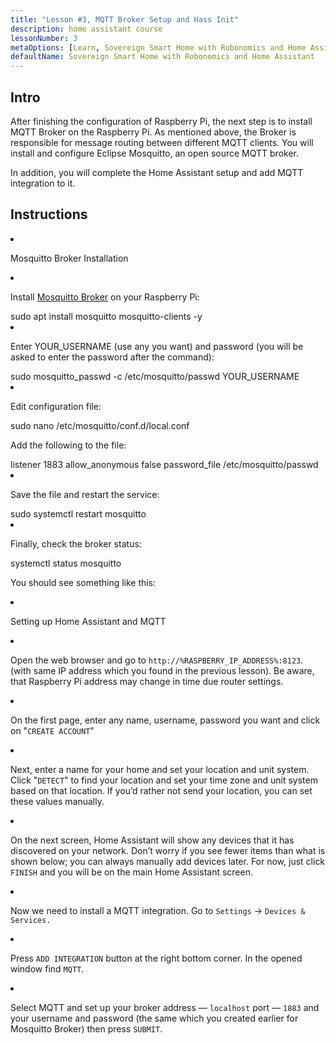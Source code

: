 ```yaml
---
title: "Lesson #3, MQTT Broker Setup and Hass Init"
description: home assistant course
lessonNumber: 3
metaOptions: [Learn, Sovereign Smart Home with Robonomics and Home Assistant]
defaultName: Sovereign Smart Home with Robonomics and Home Assistant
---
```


## Intro

After finishing the configuration of Raspberry Pi, the next step is to install MQTT Broker on the Raspberry Pi. As mentioned above, the Broker is responsible for message routing between different MQTT clients. You will install and configure Eclipse Mosquitto, an open source MQTT broker.

<LessonImages src="smart-house-course/lesson-3-1.jpg" alt="scheme" imageClasses="mb"/>

In addition, you will complete the Home Assistant setup and add MQTT integration to it.

## Instructions

<List type="numbers">

<li>


Mosquitto Broker Installation

<List>
<li>

Install [Mosquitto Broker](https://mosquitto.org/) on your Raspberry Pi:


<LessonCodeWrapper language="bash" noLines>
sudo apt install mosquitto mosquitto-clients -y
</LessonCodeWrapper>
</li>

<li>

Enter YOUR_USERNAME (use any you want) and password (you will be asked to enter the password after the command):

<LessonCodeWrapper language="bash" noLines codeClass="big-code">
sudo mosquitto_passwd -c /etc/mosquitto/passwd YOUR_USERNAME
</LessonCodeWrapper>

</li>

<li>

Edit configuration file:

<LessonCodeWrapper language="bash" noLines>
sudo nano /etc/mosquitto/conf.d/local.conf
</LessonCodeWrapper>

Add the following to the file:

<LessonCodeWrapper language="bash">
listener 1883
allow_anonymous false
password_file /etc/mosquitto/passwd
</LessonCodeWrapper>
</li>

<li>

Save the file  and restart the service:

<LessonCodeWrapper language="bash" noLines>
sudo systemctl restart mosquitto
</LessonCodeWrapper>
</li>

<li>

Finally, check the broker status:

<LessonCodeWrapper language="bash" noLines>
systemctl status mosquitto
</LessonCodeWrapper>

You should see something like this:

<LessonImages src="smart-house-course/lesson-3-2.jpg" alt="code"/>
</li>
</List>
</li>

<li>

Setting up Home Assistant and MQTT

<List>

<li>

Open the web browser and go to <code>http://%RASPBERRY_IP_ADDRESS%:8123</code>. (with same IP address which you found in the previous lesson). Be aware, that Raspberry Pi address may change in time due router settings. 

<LessonVideo controls :videos="[{src: 'https://crustipfs.info/ipfs/QmYd1Mh2VHVyF3WgvFsN3NFkozXscnCVmEV2YG86UKtK3C', type:'mp4'}]" />

</li>

<li>

On the first page, enter any name, username, password you want and click on  "<code>CREATE ACCOUNT</code>"
</li>

<li>

Next, enter a name for your home and set your location and unit system. Click "<code>DETECT</code>" to find your location and set your time zone and unit system based on that location. If you’d rather not send your location, you can set these values manually.

</li>

<li>

On the next screen, Home Assistant will show any devices that it has discovered on your network. Don’t worry if you see fewer items than what is shown below; you can always manually add devices later. For now, just click <code>FINISH</code> and you will be on the main Home Assistant screen.

</li>

<li>

Now we need to install a MQTT integration. Go to <code>Settings</code> -> <code>Devices & Services.</code>

<LessonVideo controls :videos="[{src: 'https://crustipfs.info/ipfs/QmYm9qNfpGdePRHRvmahY2DgHXRfAWNN6CasEY4tFRBARr', type:'mp4'}]" />

</li>

<li>

Press <code>ADD INTEGRATION</code> button at the right bottom corner. In the opened window find <code>MQTT</code>.

</li>

<li>

Select MQTT and set up your broker address — <code>localhost</code> port — <code>1883</code> and your username and password (the same which you created earlier for Mosquitto Broker) then press  <code>SUBMIT</code>.
</li>

</List>
</li>
</List>
